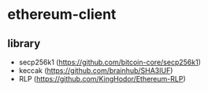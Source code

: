 # ethereum-client

## library
- secp256k1 (https://github.com/bitcoin-core/secp256k1)
- keccak (https://github.com/brainhub/SHA3IUF)
- RLP (https://github.com/KingHodor/Ethereum-RLP)
